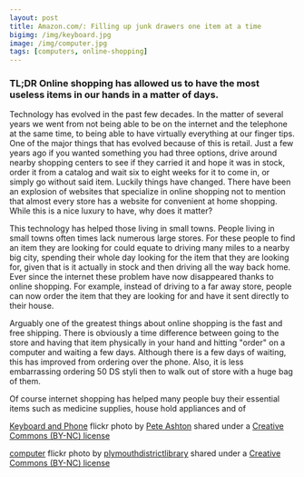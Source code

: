 ```yaml
---
layout: post
title: Amazon.com/: Filling up junk drawers one item at a time
bigimg: /img/keyboard.jpg
image: /img/computer.jpg
tags: [computers, online-shopping]
---
```


### TL;DR Online shopping has allowed us to have the most useless items in our hands in a matter of days.




Technology has evolved in the past few decades. In the matter of several years we went from not being able to be on the internet and the telephone at the same time, to being able to have virtually everything at our finger tips. One of the major things that has evolved because of this is retail.  Just a few years ago if you wanted something you had three options, drive around nearby shopping centers to see if they carried it and hope it was in stock, order it from a catalog and wait six to eight weeks for it to come in, or simply go without said item. Luckily things have changed. There have been an explosion of websites that specialize in online shopping not to mention that almost every store has a website for convenient at home shopping. While this is a nice luxury to have, why does it matter?

This technology has helped those living in small towns. People living in small towns often times lack numerous large stores. For these people to find an item they are looking for could equate to driving many miles to a nearby big city, spending their whole day looking for the item that they are looking for, given that is it actually in stock and then driving all the way back home. Ever since the internet these problem have now disappeared thanks to online shopping. For example, instead of driving to a far away store, people can now order the item that they are looking for and have it sent directly to their house.

Arguably one of the greatest things about online shopping is the fast and free shipping. There is obviously a time difference between going to the store and having that item physically in your hand and hitting "order" on a computer and waiting a few days. Although there is a few days of waiting, this has improved from ordering over the phone. Also, it is less embarrassing ordering 50 DS styli then to walk out of store with a huge bag of them.

Of course internet shopping has helped many people buy their essential items such as medicine supplies, house hold appliances and of  

<a title="Keyboard and Phone" href="https://flickr.com/photos/peteashton/6674301095">Keyboard and Phone</a> flickr photo by <a href="https://flickr.com/people/peteashton">Pete Ashton</a> shared under a <a href="https://creativecommons.org/licenses/by-nc/2.0/">Creative Commons (BY-NC) license</a> </small>

<a title="computer" href="https://flickr.com/photos/plymouth-district-library/5244742145">computer</a> flickr photo by <a href="https://flickr.com/people/plymouth-district-library">plymouthdistrictlibrary</a> shared under a <a href="https://creativecommons.org/licenses/by-nc/2.0/">Creative Commons (BY-NC) license</a> </small>
